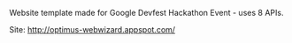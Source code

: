 Website template made for Google Devfest Hackathon Event - uses 8 APIs.

Site: http://optimus-webwizard.appspot.com/
